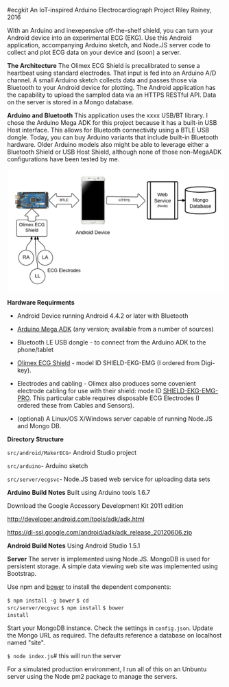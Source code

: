 #ecgkit
An IoT-inspired Arduino Electrocardiograph Project
Riley Rainey, 2016

With an Arduino and inexepensive off-the-shelf shield, you can turn your Android device into an experimental ECG (EKG). Use this Android application, accompanying Arduino sketch, and Node.JS server code to collect and plot ECG data on your device and (soon) a server.

**The Architecture**
The Olimex ECG Shield is precalibrated to sense a heartbeat using standard electrodes. That input is fed into an Arduino A/D channel. A small Arduino sketch collects data and passes those via Bluetooth to your Android device for plotting. The Android application has the capability to upload the sampled data via an HTTPS RESTful API. Data on the server is stored in a Mongo database.

**Arduino and Bluetooth**
This application uses the xxxx USB/BT library. I chose the Arduino Mega ADK for this project because it has a built-in USB Host interface. This allows for Bluetooth connectivity using a BTLE USB dongle. Today, you can buy Arduino variants that include built-in Bluetooth hardware. Older Arduino models also might be able to leverage either a Bluetooth Shield or USB Host Shield, although none of those non-MegaADK configurations have been tested by me.

![Alt text](ecgkit-architecture.png "ecgkit architecture")

**Hardware Requirments**
- Android Device running Android 4.4.2 or later with Bluetooth

- [Arduino Mega ADK](https://www.arduino.cc/en/Main/ArduinoBoardMegaADK)  (any version; available from a number of sources)

- Bluetooth LE USB dongle - to connect from the Arduino ADK to the phone/tablet

- [Olimex ECG Shield](https://www.olimex.com/Products/Duino/Shields/SHIELD-EKG-EMG/) - model ID SHIELD-EKG-EMG (I ordered from Digi-key).

- Electrodes and cabling - Olimex also produces some covenient electrode cabling for use with their shield: mode ID [SHIELD-EKG-EMG-PRO](https://www.olimex.com/Products/Duino/Shields/SHIELD-EKG-EMG-PRO/). This particular cable requires disposable ECG Electrodes (I ordered these from Cables and Sensors).
- (optional) A Linux/OS X/Windows server capable of running Node.JS and Mongo DB.

**Directory Structure**

<code>src/android/MakerECG</code>- Android Studio project

<code>src/arduino</code>- Arduino sketch

<code>src/server/ecgsvc</code>- Node.JS based web service for uploading data sets


**Arduino Build Notes**
Built using Arduino tools 1.6.7

Download the Google Accessory Development Kit 2011 edition

http://developer.android.com/tools/adk/adk.html

https://dl-ssl.google.com/android/adk/adk_release_20120606.zip


**Android Build Notes**
Using Android Studio 1.5.1

**Server**
The server is implemented using Node.JS. MongoDB is used for persistent storage. A simple data viewing web site was implemented using Bootstrap.

Use npm and [bower](https://github.com/bower/bower) to install the dependent components:

<code>$ npm install -g bower</code>
<code>$ cd src/server/ecgsvc</code>
<code>$ npm install</code>
<code>$ bower install</code>

Start your MongoDB instance. Check the settings in <code>config.json</code>.  Update the Mongo URL as required. The defaults reference a database on localhost named "site".

<code>$ node index.js</code># this will run the server

For a simulated production environment, I run all of this on an Unbuntu server using the Node pm2 package to manage the servers.
